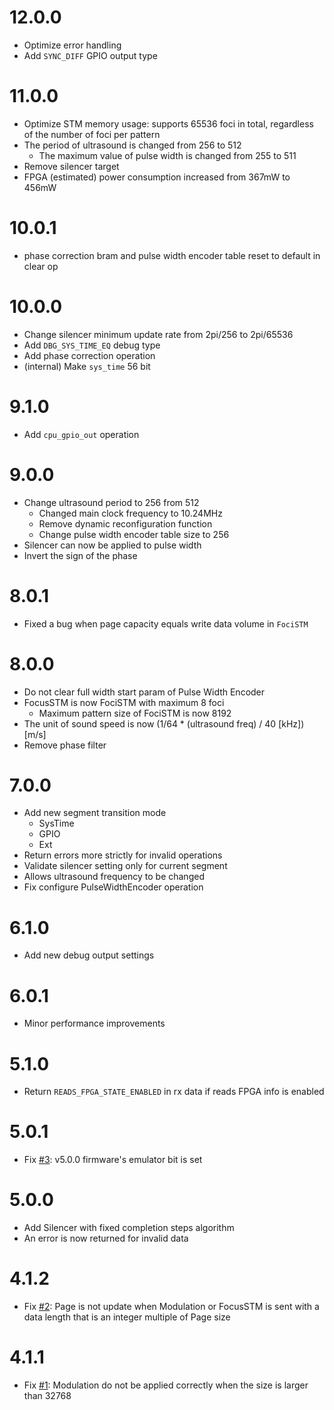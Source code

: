 # 12.0.0

- Optimize error handling
- Add `SYNC_DIFF` GPIO output type

# 11.0.0

- Optimize STM memory usage: supports 65536 foci in total, regardless of the number of foci per pattern
- The period of ultrasound is changed from 256 to 512
    - The maximum value of pulse width is changed from 255 to 511
- Remove silencer target
- FPGA (estimated) power consumption increased from 367mW to 456mW

# 10.0.1

- phase correction bram and pulse width encoder table reset to default in clear op

# 10.0.0

- Change silencer minimum update rate from 2pi/256 to 2pi/65536
- Add `DBG_SYS_TIME_EQ` debug type
- Add phase correction operation
- (internal) Make `sys_time` 56 bit

# 9.1.0

- Add `cpu_gpio_out` operation

# 9.0.0

- Change ultrasound period to 256 from 512
    - Changed main clock frequency to 10.24MHz
    - Remove dynamic reconfiguration function
    - Change pulse width encoder table size to 256
- Silencer can now be applied to pulse width
- Invert the sign of the phase

# 8.0.1

- Fixed a bug when page capacity equals write data volume in `FociSTM`

# 8.0.0

- Do not clear full width start param of Pulse Width Encoder
- FocusSTM is now FociSTM with maximum 8 foci
    - Maximum pattern size of FociSTM is now 8192
- The unit of sound speed is now (1/64 * (ultrasound freq) / 40 [kHz]) [m/s]
- Remove phase filter

# 7.0.0

- Add new segment transition mode
    - SysTime
    - GPIO
    - Ext
- Return errors more strictly for invalid operations
- Validate silencer setting only for current segment
- Allows ultrasound frequency to be changed
- Fix configure PulseWidthEncoder operation

# 6.1.0

- Add new debug output settings

# 6.0.1

- Minor performance improvements

# 5.1.0

- Return `READS_FPGA_STATE_ENABLED` in rx data if reads FPGA info is enabled

# 5.0.1

- Fix [#3](https://github.com/shinolab/autd3-firmware/issues/3): v5.0.0 firmware's emulator bit is set

# 5.0.0

- Add Silencer with fixed completion steps algorithm
- An error is now returned for invalid data

# 4.1.2

- Fix [#2](https://github.com/shinolab/autd3-firmware/issues/2): Page is not update when Modulation or FocusSTM is sent with a data length that is an integer multiple of Page size

# 4.1.1

- Fix [#1](https://github.com/shinolab/autd3-firmware/issues/1): Modulation do not be applied correctly when the size is larger than 32768
